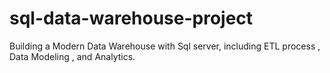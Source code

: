 # sql-data-warehouse-project
Building a Modern Data Warehouse with Sql server, including ETL process , Data Modeling , and Analytics.

